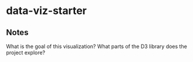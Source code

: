 # data-viz-starter

<!-- ## [Live Demo](LIVE_DEMO_URL) -->

## Notes

What is the goal of this visualization? What parts of the D3 library does the project explore?
